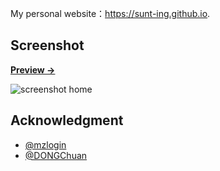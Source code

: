 My personal website：<https://sunt-ing.github.io>.

## Screenshot

**[Preview &rarr;](https://sunt-ing.github.io)**

![screenshot home](https://sunt-ing.github.io/images/home/home.png)


## Acknowledgment
- [@mzlogin](https://github.com/mzlogin/mzlogin.github.io)
- [@DONGChuan](https://dongchuan.github.io)
